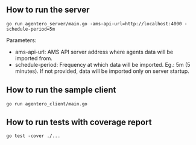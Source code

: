 
## How to run the server
```
go run agentero_server/main.go -ams-api-url=http://localhost:4000 -schedule-period=5m
```
Parameters:
- ams-api-url: AMS API server address where agents data will be imported from.
- schedule-period: Frequency at which data will be imported. Eg.: 5m (5 minutes).
If not provided, data will be imported only on server startup.

## How to run the sample client
```
go run agentero_client/main.go
```

## How to run tests with coverage report
```
go test -cover ./...
```
